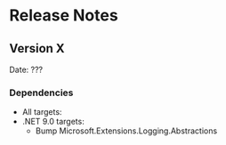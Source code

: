 # Release Notes

## Version X

Date: ???

### Dependencies

- All targets:
- .NET 9.0 targets:
  - Bump Microsoft.Extensions.Logging.Abstractions
